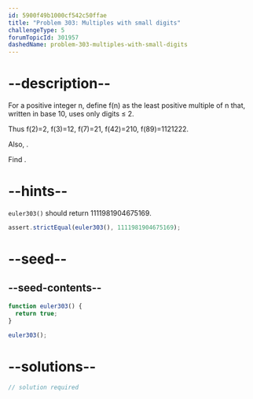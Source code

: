 ```yaml
---
id: 5900f49b1000cf542c50ffae
title: "Problem 303: Multiples with small digits"
challengeType: 5
forumTopicId: 301957
dashedName: problem-303-multiples-with-small-digits
---
```


# --description--

For a positive integer n, define f(n) as the least positive multiple of n that, written in base 10, uses only digits ≤ 2.

Thus f(2)=2, f(3)=12, f(7)=21, f(42)=210, f(89)=1121222.

Also, .

Find .

# --hints--

`euler303()` should return 1111981904675169.

```js
assert.strictEqual(euler303(), 1111981904675169);
```

# --seed--

## --seed-contents--

```js
function euler303() {
  return true;
}

euler303();
```

# --solutions--

```js
// solution required
```
